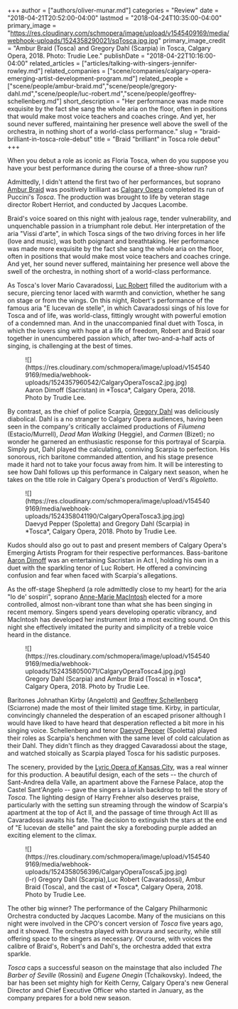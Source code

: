 +++
author = ["authors/oliver-munar.md"]
categories = "Review"
date = "2018-04-21T20:52:00-04:00"
lastmod = "2018-04-24T10:35:00-04:00"
primary_image = "https://res.cloudinary.com/schmopera/image/upload/v1545409169/media/webhook-uploads/1524358290021/sqTosca.jpg.jpg"
primary_image_credit = "Ambur Braid (Tosca) and Gregory Dahl (Scarpia) in Tosca, Calgary Opera, 2018. Photo: Trudie Lee."
publishDate = "2018-04-22T10:16:00-04:00"
related_articles = ["articles/talking-with-singers-jennifer-rowley.md"]
related_companies = ["scene/companies/calgary-opera-emerging-artist-development-program.md"]
related_people = ["scene/people/ambur-braid.md","scene/people/gregory-dahl.md","scene/people/luc-robert.md","scene/people/geoffrey-schellenberg.md"]
short_description = "Her performance was made more exquisite by the fact she sang the whole aria on the floor, often in positions that would make most voice teachers and coaches cringe. And yet, her sound never suffered, maintaining her presence well above the swell of the orchestra, in nothing short of a world-class performance."
slug = "braid-brilliant-in-tosca-role-debut"
title = "Braid &quot;brilliant&quot; in Tosca role debut"
+++

When you debut a role as iconic as Floria Tosca, when do you suppose you have your best performance during the course of a three-show run?

Admittedly, I didn't attend the first two of her performances, but soprano [Ambur Braid](/scene/people/ambur-braid/) was positively brilliant as [Calgary Opera](/scene/companies/calgary-opera/) completed its run of Puccini's *Tosca*. The production was brought to life by veteran stage director Robert Herriot, and conducted by Jacques Lacombe.

Braid's voice soared on this night with jealous rage, tender vulnerability, and unquenchable passion in a triumphant role debut. Her interpretation of the aria "Vissi d'arte", in which Tosca sings of the two driving forces in her life (love and music), was both poignant and breathtaking. Her performance was made more exquisite by the fact she sang the whole aria on the floor, often in positions that would make most voice teachers and coaches cringe. And yet, her sound never suffered, maintaining her presence well above the swell of the orchestra, in nothing short of a world-class performance.

As Tosca's lover Mario Cavaradossi, [Luc Robert](/scene/people/luc-robert/) filled the auditorium with a secure, piercing tenor laced with warmth and conviction, whether he sang on stage or from the wings. On this night, Robert's performance of the famous aria "E lucevan de stelle", in which Cavaradossi sings of his love for Tosca and of life, was world-class, fittingly wrought with powerful emotion of a condemned man. And in the unaccompanied final duet with Tosca, in which the lovers sing with hope at a life of freedom, Robert and Braid soar together in unencumbered passion which, after two-and-a-half acts of singing, is challenging at the best of times.

<figure data-type="image">
![](https://res.cloudinary.com/schmopera/image/upload/v1545409169/media/webhook-uploads/1524357960542/CalgaryOperaTosca2.jpg.jpg)
<figcaption>Aaron Dimoff (Sacristan) in *Tosca*, Calgary Opera, 2018. Photo by Trudie Lee.</figcaption>
</figure>

By contrast, as the chief of police Scarpia, [Gregory Dahl](/scene/people/gregory-dahl/) was deliciously diabolical. Dahl is a no stranger to Calgary Opera audiences, having been seen in the company's critically acclaimed productions of *Filumena* (Estacio/Murrell), *Dead Man Walking* (Heggie), and *Carmen* (Bizet); no wonder he garnered an enthusiastic response for this portrayal of Scarpia. Simply put, Dahl played the calculating, conniving Scarpia to perfection. His sonorous, rich baritone commanded attention, and his stage presence made it hard not to take your focus away from him. It will be interesting to see how Dahl follows up this performance in Calgary next season, when he takes on the title role in Calgary Opera's production of Verdi's *Rigoletto*.

<figure data-type="image">
![](https://res.cloudinary.com/schmopera/image/upload/v1545409169/media/webhook-uploads/1524358041190/CalgaryOperaTosca3.jpg.jpg)
<figcaption>Daevyd Pepper (Spoletta) and Gregory Dahl (Scarpia) in *Tosca*, Calgary Opera, 2018. Photo by Trudie Lee. </figcaption>
</figure>

Kudos should also go out to past and present members of Calgary Opera's Emerging Artists Program for their respective performances. Bass-baritone [Aaron Dimoff](/scene/people/aaron-dimoff/) was an entertaining Sacristan in Act I, holding his own in a duet with the sparkling tenor of Luc Robert. He offered a convincing confusion and fear when faced with Scarpia's allegations.

As the off-stage Shepherd (a role admittedly close to my heart) for the aria "Io de' sospiri", soprano [Anne-Marie MacIntosh](/scene/people/anne-marie-macintosh/) elected for a more controlled, almost non-vibrant tone than what she has been singing in recent memory. Singers spend years developing operatic vibrancy, and MacIntosh has developed her instrument into a most exciting sound. On this night she effectively imitated the purity and simplicity of a treble voice heard in the distance.

<figure data-type="image">
![](https://res.cloudinary.com/schmopera/image/upload/v1545409169/media/webhook-uploads/1524358050071/CalgaryOperaTosca4.jpg.jpg)
<figcaption>Gregory Dahl (Scarpia) and Ambur Braid (Tosca) in *Tosca*, Calgary Opera, 2018. Photo by Trudie Lee. </figcaption>
</figure>

Baritones Johnathan Kirby (Angelotti) and [Geoffrey Schellenberg](/scene/people/geoffrey-schellenberg/) (Sciarrone) made the most of their limited stage time. Kirby, in particular, convincingly channeled the desperation of an escaped prisoner although I would have liked to have heard that desperation reflected a bit more in his singing voice. Schellenberg and tenor [Daevyd Pepper](/scene/people/daevyd-pepper/) (Spoletta) played their roles as Scarpia's henchmen with the same level of cold calculation as their Dahl. They didn't flinch as they dragged Cavaradossi about the stage, and watched stoically as Scarpia played Tosca for his sadistic purposes.

The scenery, provided by the [Lyric Opera of Kansas City](/scene/companies/lyric-opera-of-kansas-city/), was a real winner for this production. A beautiful design, each of the sets -- the church of Sant-Andrea della Valle, an apartment above the Farnese Palace, atop the Castel Sant'Angelo -- gave the singers a lavish backdrop to tell the story of *Tosca*. The lighting design of Harry Frehner also deserves praise, particularly with the setting sun streaming through the window of Scarpia's apartment at the top of Act II, and the passage of time through Act III as Cavaradossi awaits his fate. The decision to extinguish the stars at the end of "E lucevan de stelle" and paint the sky a foreboding purple added an exciting element to the climax.

<figure data-type="image">
![](https://res.cloudinary.com/schmopera/image/upload/v1545409169/media/webhook-uploads/1524358056396/CalgaryOperaTosca5.jpg.jpg)
<figcaption>(l-r) Gregory Dahl (Scarpia),Luc Robert (Cavaradossi), Ambur Braid (Tosca), and the cast of *Tosca*, Calgary Opera, 2018. Photo by Trudie Lee. </figcaption>
</figure>

The other big winner? The performance of the Calgary Philharmonic Orchestra conducted by Jacques Lacombe. Many of the musicians on this night were involved in the CPO's concert version of *Tosca* five years ago, and it showed. The orchestra played with bravura and security, while still offering space to the singers as necessary. Of course, with voices the calibre of Braid's, Robert's and Dahl's, the orchestra added that extra sparkle.

*Tosca* caps a successful season on the mainstage that also included *The Barber of Seville* (Rossini) and *Eugene Onegin* (Tchaikovsky). Indeed, the bar has been set mighty high for Keith Cerny, Calgary Opera's new General Director and Chief Executive Officer who started in January, as the company prepares for a bold new season.

